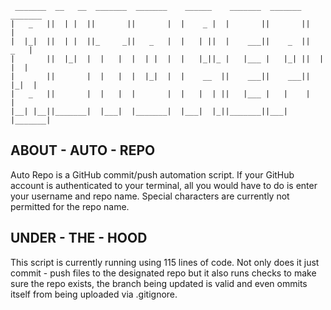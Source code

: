 ```
 _______  __   __  _______  _______    ______    _______  _______  _______ 
|   _   ||  | |  ||       ||       |  |    _ |  |       ||       ||       |
|  |_|  ||  | |  ||_     _||   _   |  |   | ||  |    ___||    _  ||   _   |
|       ||  |_|  |  |   |  |  | |  |  |   |_||_ |   |___ |   |_| ||  | |  |
|       ||       |  |   |  |  |_|  |  |    __  ||    ___||    ___||  |_|  |
|   _   ||       |  |   |  |       |  |   |  | ||   |___ |   |    |       |
|__| |__||_______|  |___|  |_______|  |___|  |_||_______||___|    |_______|
```

## ABOUT - AUTO - REPO
Auto Repo is a GitHub commit/push automation script. If your GitHub account is authenticated to your terminal, all you would have to do is enter your username and repo name. Special characters are currently not permitted for the repo name.

## UNDER - THE - HOOD
This script is currently running using 115 lines of code. Not only does it just commit - push files to the designated repo but it also runs checks to make sure the repo exists, the branch being updated is valid and even ommits itself from being uploaded via .gitignore.
